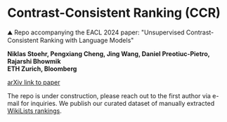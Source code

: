 # Contrast-Consistent Ranking (CCR)
⛰️ Repo accompanying the EACL 2024 paper: "Unsupervised Contrast-Consistent Ranking with Language Models"

**Niklas Stoehr, Pengxiang Cheng, Jing Wang, Daniel Preotiuc-Pietro, Rajarshi Bhowmik** <br>
**ETH Zurich, Bloomberg**

[arXiv link to paper](https://arxiv.org/abs/2309.06991)

The repo is under construction, please reach out to the first author via e-mail for inquiries. We publish our curated dataset of manually extracted [WikiLists rankings](https://docs.google.com/spreadsheets/d/17YVihsTguie9IhT-q5oDP3tSeShaJEEHNH-0OJVSipw/edit?usp=sharing).
